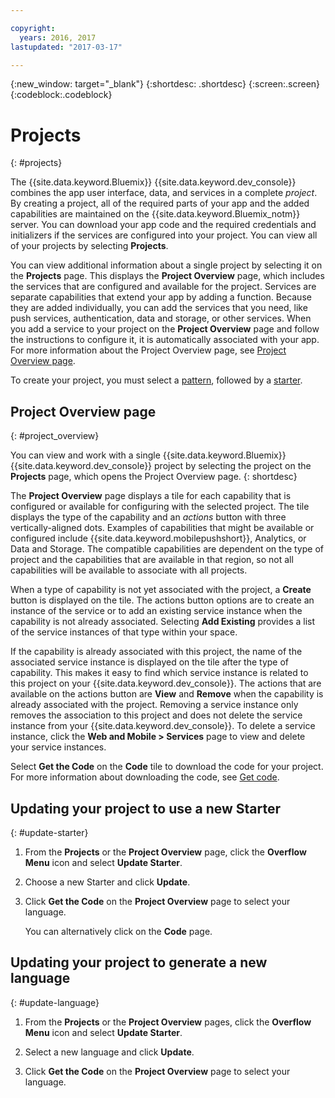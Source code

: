 ```yaml
---

copyright:
  years: 2016, 2017
lastupdated: "2017-03-17"

---
```

{:new_window: target="_blank"}
{:shortdesc: .shortdesc}
{:screen:.screen}
{:codeblock:.codeblock}

# Projects
{: #projects}

The {{site.data.keyword.Bluemix}} {{site.data.keyword.dev_console}} combines the app user interface, data, and services in a complete *project*. By creating a project, all of the required parts of your app and the added capabilities are maintained on the {{site.data.keyword.Bluemix_notm}} server. You can download your app code and the required credentials and initializers if the services are configured into your project. You can view all of your projects by selecting **Projects**.  

You can view additional information about a single project by selecting it on the **Projects** page. This displays the **Project Overview** page, which includes the services that are configured and available for the project. Services are separate capabilities that extend your app by adding a function. Because they are added individually, you can add the services that you need, like push services, authentication, data and storage, or other services. When you add a service to your project on the **Project Overview** page and follow the instructions to configure it, it is automatically associated with your app. For more information about the Project Overview page, see [Project Overview page](project_overview_page.html).

To create your project, you must select a [pattern](patterns.html), followed by a [starter](starters.html).


## Project Overview page
{: #project_overview}

You can view and work with a single {{site.data.keyword.Bluemix}} {{site.data.keyword.dev_console}} project by selecting the project on the **Projects** page, which opens the Project Overview page. 
{: shortdesc}

The **Project Overview** page displays a tile for each capability that is configured or available for configuring with the selected project. The tile displays the type of the capability and an *actions* button with three vertically-aligned dots. Examples of capabilities that might be available or configured include {{site.data.keyword.mobilepushshort}}, Analytics, or Data and Storage. The compatible capabilities are dependent on the type of project and the capabilities that are available in that region, so not all capabilities will be available to associate with all projects. 

When a type of capability is not yet associated with the project, a **Create** button is displayed on the tile. The actions button options are to create an instance of the service or to add an existing service instance when the capability is not already associated. Selecting **Add Existing** provides a list of the service instances of that type within your space.

If the capability is already associated with this project, the name of the associated service instance is displayed on the tile after the type of capability. This makes it easy to find which service instance is related to this project on your {{site.data.keyword.dev_console}}. The actions that are available on the actions button are **View** and **Remove** when the capability is already associated with the project. Removing a service instance only removes the association to this project and does not delete the service instance from your {{site.data.keyword.dev_console}}. To delete a service instance, click the **Web and Mobile > Services** page to view and delete your service instances.

Select **Get the Code** on the **Code** tile to download the code for your project. For more information about downloading the code, see [Get code](get_code.html).


## Updating your project to use a new Starter
{: #update-starter}

1. From the **Projects** or the **Project Overview** page, click the **Overflow Menu** icon and select **Update Starter**.

2. Choose a new Starter and click **Update**.

3. Click **Get the Code** on the **Project Overview** page to select your language.

   You can alternatively click on the **Code** page.


## Updating your project to generate a new language
{: #update-language}

1. From the **Projects** or the **Project Overview** pages, click the **Overflow Menu** icon and select **Update Starter**.

2. Select a new language and click **Update**.

3. Click **Get the Code** on the **Project Overview** page to select your language.
